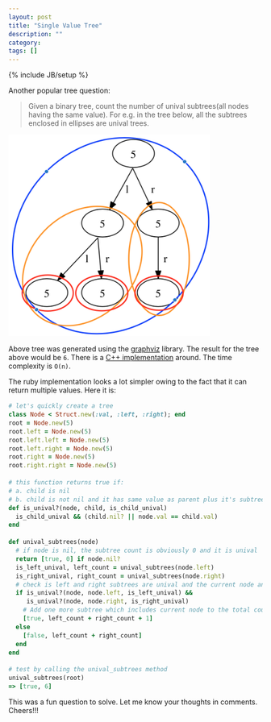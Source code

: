 ```yaml
---
layout: post
title: "Single Value Tree"
description: ""
category:
tags: []
---
```

{% include JB/setup %}

Another popular tree question:

> Given a binary tree, count the number of unival subtrees(all nodes having the same value).
> For e.g. in the tree below, all the subtrees enclosed in ellipses are unival trees.

<img width="400" alt="unival_tree" src="/assets/images/unival_tree.png">

Above tree was generated using the [graphviz](https://github.com/glejeune/Ruby-Graphviz) library. The result for the tree above would be `6`. There is a [C++ implementation](https://crazycoderzz.wordpress.com/count-the-number-of-unival-subtrees-in-a-binary-tree/) around. The time complexity is `O(n)`.

The ruby implementation looks a lot simpler owing to the fact that it can return multiple values. Here it is:

```ruby
# let's quickly create a tree
class Node < Struct.new(:val, :left, :right); end
root = Node.new(5)
root.left = Node.new(5)
root.left.left = Node.new(5)
root.left.right = Node.new(5)
root.right = Node.new(5)
root.right.right = Node.new(5)

# this function returns true if:
# a. child is nil
# b. child is not nil and it has same value as parent plus it's subtree is a unival until the child
def is_unival?(node, child, is_child_unival)
  is_child_unival && (child.nil? || node.val == child.val)
end

def unival_subtrees(node)
  # if node is nil, the subtree count is obviously 0 and it is unival
  return [true, 0] if node.nil?
  is_left_unival, left_count = unival_subtrees(node.left)
  is_right_unival, right_count = unival_subtrees(node.right)
  # check is left and right subtrees are unival and the current node and children have same values
  if is_unival?(node, node.left, is_left_unival) &&
     is_unival?(node, node.right, is_right_unival)
    # Add one more subtree which includes current node to the total count
    [true, left_count + right_count + 1]
  else
    [false, left_count + right_count]
  end
end

# test by calling the unival_subtrees method
unival_subtrees(root)
=> [true, 6]
```

This was a fun question to solve. Let me know your thoughts in comments. Cheers!!!
